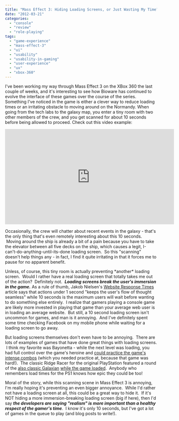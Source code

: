 ```yaml
---
title: "Mass Effect 3: Hiding Loading Screens, or Just Wasting My Time?"
date: "2012-03-21"
categories: 
  - "console"
  - "review"
  - "role-playing"
tags: 
  - "game-experience"
  - "mass-effect-3"
  - "ui"
  - "usability"
  - "usability-in-gaming"
  - "user-experience"
  - "ux"
  - "xbox-360"
---
```


I've been working my way through Mass Effect 3 on the XBox 360 the last couple of weeks, and it's interesting to see how Bioware has continued to evolve the interface of these games over the course of the series. Something I've noticed in the game is either a clever way to reduce loading times or an irritating obstacle to moving around on the Normandy. When going from the tech labs to the galaxy map, you enter a tiny room with two other members of the crew, and you get scanned for about 10 seconds before being allowed to proceed. Check out this video example:

<iframe width="560" height="315" src="https://www.youtube.com/embed/bXPFSMQHAg0?si=xBO5DrM_CAyxQmao" title="YouTube video player" frameborder="0" allow="accelerometer; autoplay; clipboard-write; encrypted-media; gyroscope; picture-in-picture; web-share" allowfullscreen></iframe>

Occasionally, the crew will chatter about recent events in the galaxy - that's the only thing that's even remotely interesting about this 10 seconds.  Moving around the ship is already a bit of a pain because you have to take the elevator between all five decks on the ship, which causes a legit, I-can't-do-anything-until-its-done loading screen.  So this "scanning" doesn't help things any - in fact, I find it quite irritating in that it forces me to pause for no apparent benefit.

Unless, of course, this tiny room is actually preventing \*another\* loading screen.  Would I rather have a real loading screen that totally takes me out of the action?  Definitely not.  _**Loading screens break the user's immersion in the game.**_ As a rule of thumb, Jakob Nielsen's [Website Response Times](http://www.useit.com/alertbox/response-times.html) article says that actions under 1 second "keeps the user's flow of thought seamless" while 10 seconds is the maximum users will wait before wanting to do something else entirely.  I realize that gamers playing a console game are likely more invested in playing that game than your average web user is in loading an average website.  But still, a 10 second loading screen isn't uncommon for games, and man is it annoying.  And I've definitely spent some time checking Facebook on my mobile phone while waiting for a loading screen to go away.

But loading screens themselves don't even have to be annoying.  There are lots of examples of games that have done great things with loading screens.  I think my favorite was Bayonetta - while the next level was loading, you had full control over the game's heroine and [could practice the game's intense combos](http://www.youtube.com/watch?v=gfRDou5eCSo) (which you needed practice at, because that game was hard!).  The classic Ridge Racer for the original PlayStation featured a round of the [also classic Galaxian](http://en.wikipedia.org/wiki/Galaxian) [while the game loaded](http://www.youtube.com/watch?v=LzmJ-VI3E0I).  Anybody who remembers load times for the PS1 knows how epic they could be too!

Moral of the story, while this scanning scene in Mass Effect 3 is annoying, I'm really hoping it's preventing an even bigger annoyance.  While I'd rather not have a loading screen at all, this could be a great way to hide it.  If it's NOT hiding a more immersion-breaking loading screen (big if here), then I'd say _**the developers are saying "realism" is more important than a healthy respect of the gamer's time**_.  I know it's only 10 seconds, but I've got a lot of games in the queue to play (and blog posts to write!).
